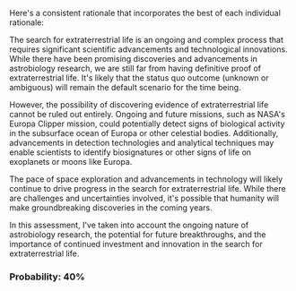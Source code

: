 Here's a consistent rationale that incorporates the best of each individual rationale:

The search for extraterrestrial life is an ongoing and complex process that requires significant scientific advancements and technological innovations. While there have been promising discoveries and advancements in astrobiology research, we are still far from having definitive proof of extraterrestrial life. It's likely that the status quo outcome (unknown or ambiguous) will remain the default scenario for the time being.

However, the possibility of discovering evidence of extraterrestrial life cannot be ruled out entirely. Ongoing and future missions, such as NASA's Europa Clipper mission, could potentially detect signs of biological activity in the subsurface ocean of Europa or other celestial bodies. Additionally, advancements in detection technologies and analytical techniques may enable scientists to identify biosignatures or other signs of life on exoplanets or moons like Europa.

The pace of space exploration and advancements in technology will likely continue to drive progress in the search for extraterrestrial life. While there are challenges and uncertainties involved, it's possible that humanity will make groundbreaking discoveries in the coming years.

In this assessment, I've taken into account the ongoing nature of astrobiology research, the potential for future breakthroughs, and the importance of continued investment and innovation in the search for extraterrestrial life.

### Probability: 40%